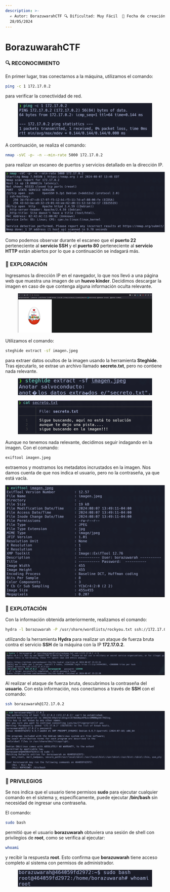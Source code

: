 ```yaml
---
description: >-
  ✍️ Autor: BorazuwarahCTF 🔍 Dificultad: Muy Fácil  📅 Fecha de creación:
  28/05/2024
---
```


# BorazuwarahCTF

### 🔍 **RECONOCIMIENTO**

En primer lugar, tras conectarnos a la máquina, utilizamos el comando:

```bash
ping -c 1 172.17.0.2
```

para verificar la conectividad de red.

<figure><img src="../../.gitbook/assets/0 (7).png" alt=""><figcaption></figcaption></figure>

A continuación, se realiza el comando:

```bash
nmap -sVC -p- -n --min-rate 5000 172.17.0.2
```

para realizar un escaneo de puertos y servicios detallado en la dirección IP.

![](<../../.gitbook/assets/1 (8).png>)

Como podemos observar durante el escaneo que el **puerto 22** perteneciente al **servicio SSH** y el **puerto 80** perteneciente al **servicio HTTP** están abiertos por lo que a continuación se indagará más.

### 🔎 **EXPLORACIÓN**

Ingresamos la dirección IP en el navegador, lo que nos llevó a una página web que muestra una imagen de un **huevo kinder**. Decidimos descargar la imagen en caso de que contenga alguna información oculta relevante.

<figure><img src="../../.gitbook/assets/2 (8).png" alt=""><figcaption></figcaption></figure>

Utilizamos el comando:

```bash
steghide extract -sf imagen.jpeg
```

para extraer datos ocultos de la imagen usando la herramienta **Steghide**. Tras ejecutarlo, se extrae un archivo llamado **secreto.txt**, pero no contiene nada relevante.



<figure><img src="../../.gitbook/assets/3 (8).png" alt=""><figcaption></figcaption></figure>

<figure><img src="../../.gitbook/assets/4 (8).png" alt=""><figcaption></figcaption></figure>

Aunque no tenemos nada relevante, decidimos seguir indagando en la imagen. Con el comando:

```bash
exiftool imagen.jpeg
```

extraemos y mostramos los metadatos incrustados en la imagen. Nos damos cuenta de que nos indica el usuario, pero no la contraseña, ya que está vacía.

![](<../../.gitbook/assets/5 (7).png>)

### 🚀  **EXPLOTACIÓN**

Con la información obtenida anteriormente, realizamos el comando:

```bash
hydra -l borazuwarah -P /usr/share/wordlists/rockyou.txt ssh://172.17.0.2 -t 5
```

utilizando la herramienta **Hydra** para realizar un ataque de fuerza bruta contra el servicio **SSH** de la máquina con la IP **172.17.0.2**.

![](<../../.gitbook/assets/6 (6).png>)

Al realizar el ataque de fuerza bruta, descubrimos la contraseña del **usuario**. Con esta información, nos conectamos a través de **SSH** con el comando:

```bash
ssh borazuwarah@172.17.0.2
```

![](<../../.gitbook/assets/7 (6).png>)

### 🔐 **PRIVILEGIOS**

Se nos indica que el usuario tiene permisos **sudo** para ejecutar cualquier comando en el sistema y, específicamente, puede ejecutar **/bin/bash** sin necesidad de ingresar una contraseña.

El comando:

```bash
sudo bash
```

permitió que el usuario **borazuwarah** obtuviera una sesión de shell con privilegios de **root**, como se verifica al ejecutar:

```bash
whoami
```

y recibir la respuesta **root**. Esto confirma que **borazuwarah** tiene acceso completo al sistema con permisos de administrador.

<figure><img src="../../.gitbook/assets/image (574).png" alt=""><figcaption></figcaption></figure>
